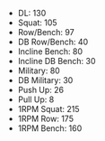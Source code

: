 * DL: 130
*  Squat: 105
*  Row/Bench: 97
*  DB Row/Bench: 40
*  Incline Bench: 80
*  Incline DB Bench: 30
*  Military: 80
*  DB Military: 30
*  Push Up: 26
*  Pull Up: 8
*  1RPM Squat: 215
*  1RPM Row: 175
*  1RPM Bench: 160
